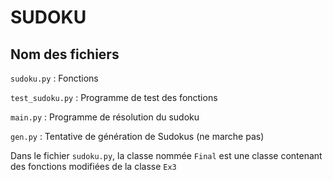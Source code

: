 # SUDOKU

## Nom des fichiers

`sudoku.py` : Fonctions

`test_sudoku.py` : Programme de test des fonctions

`main.py` : Programme de résolution du sudoku

`gen.py` : Tentative de génération de Sudokus (ne marche pas)

Dans le fichier `sudoku.py`, la classe nommée `Final` est une classe contenant des fonctions modifiées de la classe `Ex3`